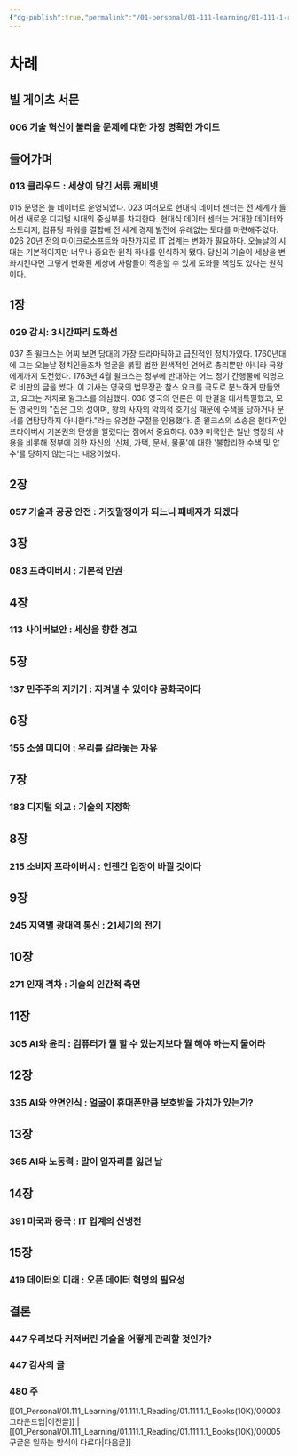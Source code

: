 ```yaml
---
{"dg-publish":true,"permalink":"/01-personal/01-111-learning/01-111-1-reading/01-111-1-1-books-10-k/00004/","dgHomeLink":true,"dgPassFrontmatter":false}
---
```



# 차례

## 빌 게이츠 서문

### 006 기술 혁신이 불러올 문제에 대한 가장 명확한 가이드

## 들어가며
### 013 클라우드 : 세상이 담긴 서류 캐비넷
015 문명은 늘 데이터로 운영되었다.
023 여러모로 현대식 데이터 센터는 전 세계가 들어선 새로운 디지털 시대의 중심부를 차지한다. 현대식 데이터 센터는 거대한 데이터와 스토리지, 컴퓨팅 파워를 결합해 전 세계 경제 발전에 유례없는 토대를 마련해주었다.
026 20년 전의 마이크로소프트와 마찬가지로 IT 업계는 변화가 필요하다. 오늘날의 시대는 기본적이지만 너무나 중요한 원칙 하나를 인식하게 됐다. 당신의 기술이 세상을 변화시킨다면 그렇게 변화된 세상에 사람들이 적응할 수 있게 도와줄 책임도 있다는 원칙이다.

## 1장
### 029 감시: 3시간짜리 도화선
037 존 윌크스는 어찌 보면 당대의 가장 드라마틱하고 급진적인 정치가였다. 1760년대에 그는 오늘날 정치인들조차 얼굴을 붉힐 법한 원색적인 언어로 총리뿐만 아니라 국왕에게까지 도전했다. 1763년 4월 윌크스는 정부에 반대하는 어느 정기 간행물에 익명으로 비판의 글을 썼다. 이 기사는 영국의 법무장관 찰스 요크를 극도로 분노하게 만들었고, 요크는 저자로 윌크스를 의심했다.
038 영국의 언론은 이 판결을 대서특필했고, 모든 영국인의 "집은 그의 성이며, 왕의 사자의 악의적 호기심 때문에 수색을 당하거나 문서를 염탐당하지 아니한다."라는 유명한 구절을 인용했다. 존 윌크스의 소송은 현대적인 프라이버시 기본권의 탄생을 알렸다는 점에서 중요하다.
039 미국인은 일반 영장의 사용을 비롯해 정부에 의한 자신의 '신체, 가택, 문서, 물품'에 대한 '불합리한 수색 및 압수'를 당하지 않는다는 내용이었다.

## 2장
### 057 기술과 공공 안전 : 거짓말쟁이가 되느니 패배자가 되겠다

## 3장
### 083 프라이버시 : 기본적 인권

## 4장
### 113 사이버보안 : 세상을 향한 경고

## 5장
### 137 민주주의 지키기 : 지켜낼 수 있어야 공화국이다

## 6장
### 155 소셜 미디어 : 우리를 갈라놓는 자유

## 7장
### 183 디지털 외교 : 기술의 지정학

## 8장
### 215 소비자 프라이버시 : 언젠간 입장이 바뀔 것이다

## 9장
### 245 지역별 광대역 통신 : 21세기의 전기

## 10장
### 271 인재 격차 : 기술의 인간적 측면

## 11장
### 305 AI와 윤리 : 컴퓨터가 뭘 할 수 있는지보다 뭘 해야 하는지 물어라

## 12장
### 335 AI와 안면인식 : 얼굴이 휴대폰만큼 보호받을 가치가 있는가?

## 13장
### 365 AI와 노동력 : 말이 일자리를 잃던 날

## 14장
### 391 미국과 중국 : IT 업계의 신냉전

## 15장
### 419 데이터의 미래 : 오픈 데이터 혁명의 필요성

## 결론
### 447 우리보다 커져버린 기술을 어떻게 관리할 것인가?

### 447 감사의 글

### 480 주

[[01_Personal/01.111_Learning/01.111.1_Reading/01.111.1.1_Books(10K)/00003 그라운드업|이전글]] | [[01_Personal/01.111_Learning/01.111.1_Reading/01.111.1.1_Books(10K)/00005 구글은 일하는 방식이 다르다|다음글]]


